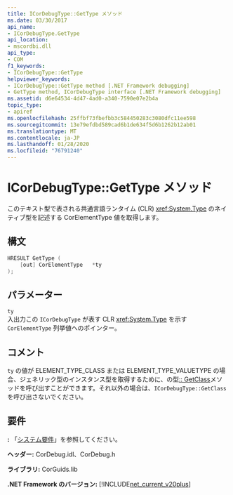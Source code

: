 ```yaml
---
title: ICorDebugType::GetType メソッド
ms.date: 03/30/2017
api_name:
- ICorDebugType.GetType
api_location:
- mscordbi.dll
api_type:
- COM
f1_keywords:
- ICorDebugType::GetType
helpviewer_keywords:
- ICorDebugType::GetType method [.NET Framework debugging]
- GetType method, ICorDebugType interface [.NET Framework debugging]
ms.assetid: d6e64534-4d47-4ad0-a340-7590e07e2b4a
topic_type:
- apiref
ms.openlocfilehash: 25ffbf73fbefbb3c584450283c3080dfc11ee598
ms.sourcegitcommit: 13e79efdbd589cad6b1de634f5d6b1262b12ab01
ms.translationtype: MT
ms.contentlocale: ja-JP
ms.lasthandoff: 01/28/2020
ms.locfileid: "76791240"
---
```

# <a name="icordebugtypegettype-method"></a>ICorDebugType::GetType メソッド
このテキスト型で表される共通言語ランタイム (CLR) <xref:System.Type> のネイティブ型を記述する CorElementType 値を取得します。  
  
## <a name="syntax"></a>構文  
  
```cpp  
HRESULT GetType (  
    [out] CorElementType   *ty  
);  
```  
  
## <a name="parameters"></a>パラメーター  
 `ty`  
 入出力この `ICorDebugType` が表す CLR <xref:System.Type> を示す `CorElementType` 列挙値へのポインター。  
  
## <a name="remarks"></a>コメント  
 `ty` の値が ELEMENT_TYPE_CLASS または ELEMENT_TYPE_VALUETYPE の場合、ジェネリック型のインスタンス型を取得するために、の型[:: GetClass](icordebugtype-getclass-method.md)メソッドを呼び出すことができます。それ以外の場合は、`ICorDebugType::GetClass`を呼び出さないでください。  
  
## <a name="requirements"></a>要件  
 **:** 「[システム要件](../../../../docs/framework/get-started/system-requirements.md)」を参照してください。  
  
 **ヘッダー:** CorDebug.idl、CorDebug.h  
  
 **ライブラリ:** CorGuids.lib  
  
 **.NET Framework のバージョン:** [!INCLUDE[net_current_v20plus](../../../../includes/net-current-v20plus-md.md)]
